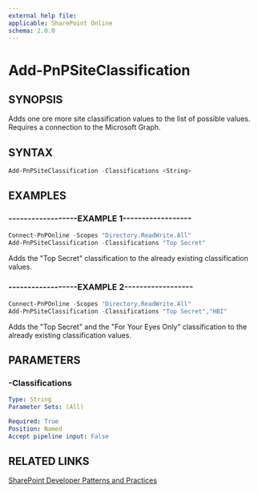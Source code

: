 ```yaml
---
external help file:
applicable: SharePoint Online
schema: 2.0.0
---
```

# Add-PnPSiteClassification

## SYNOPSIS
Adds one ore more site classification values to the list of possible values. Requires a connection to the Microsoft Graph.

## SYNTAX 

```powershell
Add-PnPSiteClassification -Classifications <String>
```

## EXAMPLES

### ------------------EXAMPLE 1------------------
```powershell
Connect-PnPOnline -Scopes "Directory.ReadWrite.All"
Add-PnPSiteClassification -Classifications "Top Secret"
```

Adds the "Top Secret" classification to the already existing classification values.

### ------------------EXAMPLE 2------------------
```powershell
Connect-PnPOnline -Scopes "Directory.ReadWrite.All"
Add-PnPSiteClassification -Classifications "Top Secret","HBI"
```

Adds the "Top Secret" and the "For Your Eyes Only" classification to the already existing classification values.

## PARAMETERS

### -Classifications


```yaml
Type: String
Parameter Sets: (All)

Required: True
Position: Named
Accept pipeline input: False
```

## RELATED LINKS

[SharePoint Developer Patterns and Practices](https://aka.ms/sppnp)
